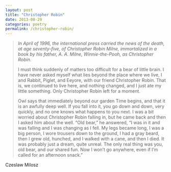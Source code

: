 ```yaml
---
layout: post
title: "Christopher Robin"
date: 2013-08-29
categories: poetry
permalink: /christopher-robin/
---
```


> *In April of 1996, the international press carried the news of the death, at age seventy-five, of Christopher Robin Milne, immortalized in a book by his father, A. A. Milne, Winnie-the-Pooh, as Christopher Robin.*
>
> I must think suddenly of matters too difficult for a bear of little brain. I have never asked myself what lies beyond the place where we live, I and Rabbit, Piglet, and Eeyore, with our friend Christopher Robin. That is, we continued to live here, and nothing changed, and I just ate my little something. Only Christopher Robin left for a moment.
>
> Owl says that immediately beyond our garden Time begins, and that it is an awfully deep well. If you fall into it, you go down and down, very quickly, and no one knows what happens to you next. I was a bit worried about Christopher Robin falling in, but he came back and then I asked him about the well. “Old bear,” he answered, “I was in it and was falling and I was changing as I fell. My legs became long, I was a big person, I wore trousers down to the ground, I had a gray beard, then I grew old, hunched, and I walked with a cane, and then I died. It was probably just a dream, quite unreal. The only real thing was you, old bear, and our shared fun. Now I won’t go anywhere, even if I’m called for an afternoon snack.”

Czeslaw Milosz